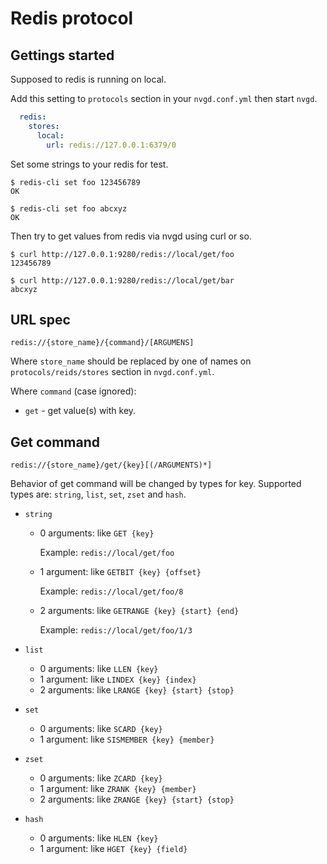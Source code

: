 # Redis protocol

## Gettings started

Supposed to redis is running on local.

Add this setting to `protocols` section in your `nvgd.conf.yml` then start
`nvgd`.

```yaml
  redis:
    stores:
      local:
        url: redis://127.0.0.1:6379/0
```

Set some strings to your redis for test.

```console
$ redis-cli set foo 123456789
OK

$ redis-cli set foo abcxyz
OK
```

Then try to get values from redis via nvgd using curl or so.

```console
$ curl http://127.0.0.1:9280/redis://local/get/foo
123456789

$ curl http://127.0.0.1:9280/redis://local/get/bar
abcxyz
```

## URL spec

    redis://{store_name}/{command}/[ARGUMENS]

Where `store_name` should be replaced by one of names on
`protocols/reids/stores` section in `nvgd.conf.yml`.

Where `command` (case ignored):

*   `get` - get value(s) with key.

## Get command

    redis://{store_name}/get/{key}[(/ARGUMENTS)*]

Behavior of get command will be changed by types for key. Supported types are:
`string`, `list`, `set`, `zset` and `hash`.

*   `string`
    *   0 arguments: like `GET {key}`

        Example: `redis://local/get/foo`

    *   1 argument: like `GETBIT {key} {offset}`

        Example: `redis://local/get/foo/8`

    *   2 arguments: like `GETRANGE {key} {start} {end}`

        Example: `redis://local/get/foo/1/3`

*   `list`
    *   0 arguments: like `LLEN {key}`
    *   1 argument: like `LINDEX {key} {index}`
    *   2 arguments: like `LRANGE {key} {start} {stop}`
*   `set`
    *   0 arguments: like `SCARD {key}`
    *   1 argument: like `SISMEMBER {key} {member}`
*   `zset`
    *   0 arguments: like `ZCARD {key}`
    *   1 argument: like `ZRANK {key} {member}`
    *   2 arguments: like `ZRANGE {key} {start} {stop}`
*   `hash`
    *   0 arguments: like `HLEN {key}`
    *   1 argument: like `HGET {key} {field}`
